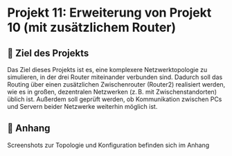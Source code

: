 # Projekt 11: Erweiterung von Projekt 10 (mit zusätzlichem Router)
## 🧠 Ziel des Projekts
Das Ziel dieses Projekts ist es, eine komplexere Netzwerktopologie zu simulieren, in der drei Router miteinander verbunden sind.
Dadurch soll das Routing über einen zusätzlichen Zwischenrouter (Router2) realisiert werden, wie es in großen, dezentralen Netzwerken (z. B. mit Zwischenstandorten) üblich ist.
Außerdem soll geprüft werden, ob Kommunikation zwischen PCs und Servern beider Netzwerke weiterhin möglich ist.
## 📎 Anhang 
Screenshots zur Topologie und Konfiguration befinden sich im Anhang
